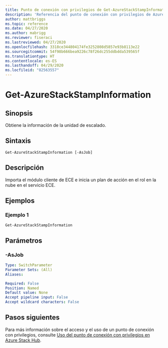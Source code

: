 ```yaml
---
title: Punto de conexión con privilegios de Get-AzureStackStampInformation para Azure Stack Hub
description: 'Referencia del punto de conexión con privilegios de Azure Stack para PowerShell: Get-AzureStackStampInformation'
author: mattbriggs
ms.topic: reference
ms.date: 04/27/2020
ms.author: mabrigg
ms.reviewer: fiseraci
ms.lastreviewed: 04/27/2020
ms.openlocfilehash: 3318ce344804174fe3252808d5857e93b8113e22
ms.sourcegitcommit: 54f98b666bea9226c78f26dc255ddbdda539565f
ms.translationtype: HT
ms.contentlocale: es-ES
ms.lasthandoff: 04/29/2020
ms.locfileid: "82563557"
---
```

# <a name="get-azurestackstampinformation"></a>Get-AzureStackStampInformation

## <a name="synopsis"></a>Sinopsis
Obtiene la información de la unidad de escalado.

## <a name="syntax"></a>Sintaxis

```
Get-AzureStackStampInformation [-AsJob]
```

## <a name="description"></a>Descripción
Importa el módulo cliente de ECE e inicia un plan de acción en el rol en la nube en el servicio ECE.

## <a name="examples"></a>Ejemplos

### <a name="example-1"></a>Ejemplo 1
```
Get-AzureStackStampInformation
```

## <a name="parameters"></a>Parámetros

### <a name="-asjob"></a>-AsJob


```yaml
Type: SwitchParameter
Parameter Sets: (All)
Aliases:

Required: False
Position: Named
Default value: None
Accept pipeline input: False
Accept wildcard characters: False
```


## <a name="next-steps"></a>Pasos siguientes

Para más información sobre el acceso y el uso de un punto de conexión con privilegios, consulte [Uso del punto de conexión con privilegios en Azure Stack Hub](https://docs.microsoft.com/azure-stack/operator/azure-stack-privileged-endpoint).
